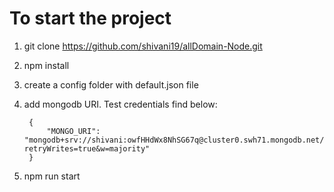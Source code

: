 # To start the project


1) git clone https://github.com/shivani19/allDomain-Node.git
2) npm install
3) create a config folder with default.json file 
4) add mongodb URI. Test credentials find below:
        
        {
            "MONGO_URI": "mongodb+srv://shivani:owfHHdWx8NhSG67q@cluster0.swh71.mongodb.net/db1?retryWrites=true&w=majority"
        }

5) npm run start